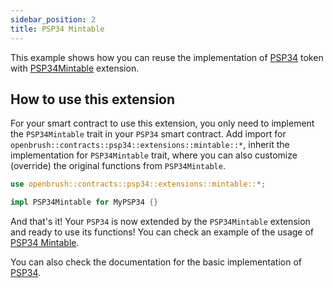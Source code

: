 ```yaml
---
sidebar_position: 2
title: PSP34 Mintable
---
```


This example shows how you can reuse the implementation of [PSP34](https://github.com/Supercolony-net/openbrush-contracts/tree/main/contracts/src/token/psp34) token with [PSP34Mintable](https://github.com/Supercolony-net/openbrush-contracts/tree/main/contracts/src/token/psp34/extensions/mintable.rs) extension.

## How to use this extension

For your smart contract to use this extension, you only need to implement the `PSP34Mintable` trait in your `PSP34` smart contract. Add import for `openbrush::contracts::psp34::extensions::mintable::*`, inherit the implementation for `PSP34Mintable` trait, where you can also customize (override) the original functions from `PSP34Mintable`.

```rust
use openbrush::contracts::psp34::extensions::mintable::*;

impl PSP34Mintable for MyPSP34 {}
```

And that's it! Your `PSP34` is now extended by the `PSP34Mintable` extension and ready to use its functions!
You can check an example of the usage of [PSP34 Mintable](https://github.com/Supercolony-net/openbrush-contracts/tree/main/examples/psp34_extensions/mintable).

You can also check the documentation for the basic implementation of [PSP34](/smart-contracts/PSP34).
